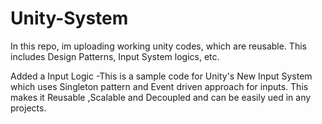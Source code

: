 # Unity-System
In this repo, im uploading working unity codes, which are reusable. This includes Design Patterns, Input System logics, etc.

Added a Input Logic
-This is a sample code for Unity's New Input System which uses Singleton pattern and Event driven approach for inputs. This makes it Reusable ,Scalable and Decoupled and can be easily ued in any projects.
